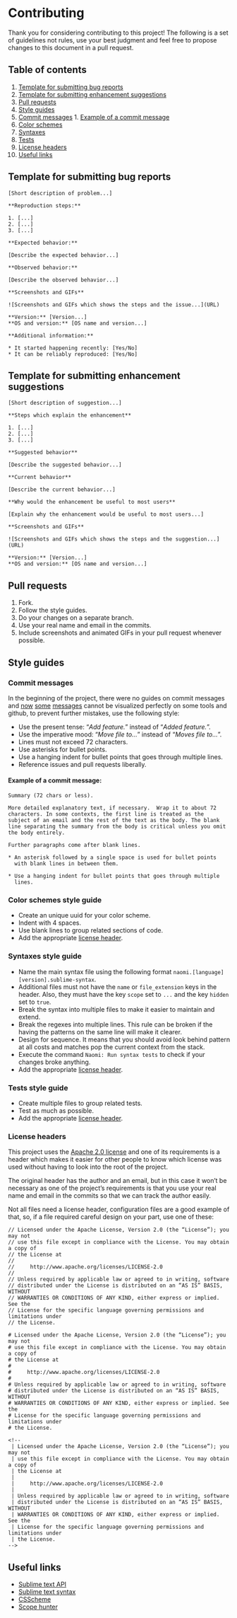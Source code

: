 # Contributing

Thank you for considering contributing to this project! The following is a set
of guidelines not rules, use your best judgment and feel free to propose changes
to this document in a pull request.

## Table of contents

1. [Template for submitting bug reports](#template-for-submitting-bug-reports)
2. [Template for submitting enhancement suggestions](#template-for-submitting-enhancement-suggestions)
3. [Pull requests](#pull-requests)
4. [Style guides](#style-guides)
  1. [Commit messages](#commit-messages)
    1. [Example of a commit message](#example-of-a-commit-message)
  2. [Color schemes](#color-schemes-style-guide)
  3. [Syntaxes](#syntaxes-style-guide)
  4. [Tests](#tests-style-guide)
3. [License headers](#license-headers)
4. [Useful links](#useful-links)

## Template for submitting bug reports

    [Short description of problem...]

    **Reproduction steps:**

    1. [...]
    2. [...]
    3. [...]

    **Expected behavior:**

    [Describe the expected behavior...]

    **Observed behavior:**

    [Describe the observed behavior...]

    **Screenshots and GIFs**

    ![Screenshots and GIFs which shows the steps and the issue...](URL)

    **Version:** [Version...]
    **OS and version:** [OS name and version...]

    **Additional information:**

    * It started happening recently: [Yes/No]
    * It can be reliably reproduced: [Yes/No]

## Template for submitting enhancement suggestions

    [Short description of suggestion...]

    **Steps which explain the enhancement**

    1. [...]
    2. [...]
    3. [...]

    **Suggested behavior**

    [Describe the suggested behavior...]

    **Current behavior**

    [Describe the current behavior...]

    **Why would the enhancement be useful to most users**

    [Explain why the enhancement would be useful to most users...]

    **Screenshots and GIFs**

    ![Screenshots and GIFs which shows the steps and the suggestion...](URL)

    **Version:** [Version...]
    **OS and version:** [OS name and version...]

## Pull requests

1. Fork.
2. Follow the style guides.
3. Do your changes on a separate branch.
4. Use your real name and email in the commits.
5. Include screenshots and animated GIFs in your pull request whenever possible.

## Style guides

### Commit messages

In the beginning of the project, there were no guides on commit messages and
[now][badCommit1] [some][badCommit2] [messages][badCommit3] cannot be visualized
perfectly on some tools and github, to prevent further mistakes, use the
following style:

* Use the present tense: “*Add feature.*” instead of “*Added feature.*”.
* Use the imperative mood: “*Move file to...*” instead of “*Moves file to...*”.
* Lines must not exceed 72 characters.
* Use asterisks for bullet points.
* Use a hanging indent for bullet points that goes through multiple lines.
* Reference issues and pull requests liberally.

#### Example of a commit message:

    Summary (72 chars or less).

    More detailed explanatory text, if necessary.  Wrap it to about 72
    characters. In some contexts, the first line is treated as the
    subject of an email and the rest of the text as the body. The blank
    line separating the summary from the body is critical unless you omit
    the body entirely.

    Further paragraphs come after blank lines.

    * An asterisk followed by a single space is used for bullet points
      with blank lines in between them.

    * Use a hanging indent for bullet points that goes through multiple
      lines.

### Color schemes style guide

* Create an unique uuid for your color scheme.
* Indent with 4 spaces.
* Use blank lines to group related sections of code.
* Add the appropriate [license header](#license-headers).

### Syntaxes style guide

* Name the main syntax file using the following format
  `naomi.[language][version].sublime-syntax`.
* Additional files must not have the `name` or `file_extension` keys in the
  header. Also, they must have the key `scope` set to `...` and the key `hidden`
  set to `true`.
* Break the syntax into multiple files to make it easier to maintain and extend.
* Break the regexes into multiple lines. This rule can be broken if the having
  the patterns on the same line will make it clearer.
* Design for sequence. It means that you should avoid look behind pattern at all
  costs and matches pop the current context from the stack.
* Execute the command `Naomi: Run syntax tests` to check if your changes broke
  anything.
* Add the appropriate [license header](#license-headers).

### Tests style guide

* Create multiple files to group related tests.
* Test as much as possible.
* Add the appropriate [license header](#license-headers).

### License headers

This project uses the [Apache 2.0 license][license] and one of its requirements
is a header which makes it easier for other people to know which license was
used without having to look into the root of the project.

The original header has the author and an email, but in this case it won’t be
necessary as one of the project’s requirements is that you use your real name
and email in the commits so that we can track the author easily.

Not all files need a license header, configuration files are a  good example of
that, so, if a file required careful design on your part, use one of these:

    // Licensed under the Apache License, Version 2.0 (the “License”); you may not
    // use this file except in compliance with the License. You may obtain a copy of
    // the License at
    //
    //     http://www.apache.org/licenses/LICENSE-2.0
    //
    // Unless required by applicable law or agreed to in writing, software
    // distributed under the License is distributed on an “AS IS” BASIS, WITHOUT
    // WARRANTIES OR CONDITIONS OF ANY KIND, either express or implied. See the
    // License for the specific language governing permissions and limitations under
    // the License.

    # Licensed under the Apache License, Version 2.0 (the “License”); you may not
    # use this file except in compliance with the License. You may obtain a copy of
    # the License at
    #
    #     http://www.apache.org/licenses/LICENSE-2.0
    #
    # Unless required by applicable law or agreed to in writing, software
    # distributed under the License is distributed on an “AS IS” BASIS, WITHOUT
    # WARRANTIES OR CONDITIONS OF ANY KIND, either express or implied. See the
    # License for the specific language governing permissions and limitations under
    # the License.

    <!--
     | Licensed under the Apache License, Version 2.0 (the “License”); you may not
     | use this file except in compliance with the License. You may obtain a copy of
     | the License at
     |
     |     http://www.apache.org/licenses/LICENSE-2.0
     |
     | Unless required by applicable law or agreed to in writing, software
     | distributed under the License is distributed on an “AS IS” BASIS, WITHOUT
     | WARRANTIES OR CONDITIONS OF ANY KIND, either express or implied. See the
     | License for the specific language governing permissions and limitations under
     | the License.
    -->

## Useful links

* [Sublime text API][sublimeApiDocs]
* [Sublime text syntax][sublimeSynDocs]
* [CSScheme][cssCheme]
* [Scope hunter][scopeHunter]

[cssCheme]: https://github.com/FichteFoll/CSScheme
[sublimeApiDocs]: https://www.sublimetext.com/docs/3/api_reference.html
[sublimeSynDocs]: https://www.sublimetext.com/docs/3/syntax.html
[scopeHunter]: https://github.com/facelessuser/ScopeHunter

[badCommit1]: https://github.com/borela/naomi/commit/91cc07753bff53c7f003d674a6e607b0979f3eae
[badCommit2]: https://github.com/borela/naomi/commit/e1e95cc0279614e92938d1181391217cbcaf2b07
[badCommit3]: https://github.com/borela/naomi/commit/84af9160bc57dd607ed9afda58338e50c09fc080

[license]: http://www.apache.org/licenses/LICENSE-2.0
[issues]: https://guides.github.com/features/issues/
[releases]: https://github.com/borela/naomi/releases
